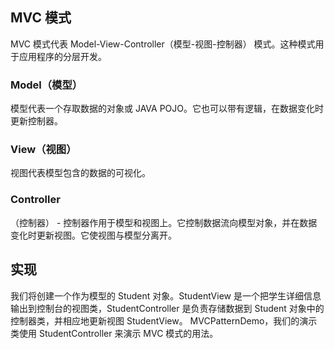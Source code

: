 ##  MVC 模式
MVC 模式代表 Model-View-Controller（模型-视图-控制器） 模式。这种模式用于应用程序的分层开发。
###  Model（模型）
模型代表一个存取数据的对象或 JAVA POJO。它也可以带有逻辑，在数据变化时更新控制器。
### View（视图）
视图代表模型包含的数据的可视化。
### Controller
（控制器） - 控制器作用于模型和视图上。它控制数据流向模型对象，并在数据变化时更新视图。它使视图与模型分离开。

##  实现
我们将创建一个作为模型的 Student 对象。StudentView 是一个把学生详细信息输出到控制台的视图类，StudentController 是负责存储数据到 Student 对象中的控制器类，并相应地更新视图 StudentView。
MVCPatternDemo，我们的演示类使用 StudentController 来演示 MVC 模式的用法。